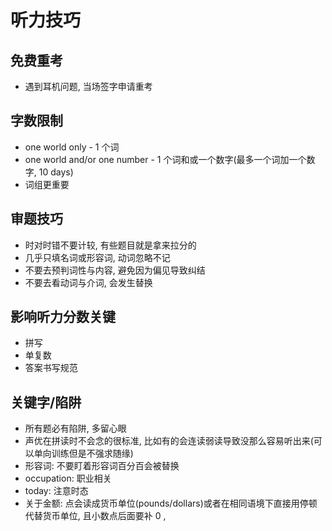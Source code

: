 # 听力技巧

## 免费重考

- 遇到耳机问题, 当场签字申请重考

## 字数限制

- one world only - 1 个词
- one world and/or one number - 1 个词和或一个数字(最多一个词加一个数字, 10 days)
- 词组更重要

## 审题技巧

- 时对时错不要计较, 有些题目就是拿来拉分的
- 几乎只填名词或形容词, 动词忽略不记
- 不要去预判词性与内容, 避免因为偏见导致纠结
- 不要去看动词与介词, 会发生替换

## 影响听力分数关键

- 拼写
- 单复数
- 答案书写规范

## 关键字/陷阱

- 所有题必有陷阱, 多留心眼
- 声优在拼读时不会念的很标准, 比如有的会连读弱读导致没那么容易听出来(可以单向训练但是不强求随缘)
- 形容词: 不要盯着形容词百分百会被替换
- occupation: 职业相关
- today: 注意时态
- 关于金额: 点会读成货币单位(pounds/dollars)或者在相同语境下直接用停顿代替货币单位, 且小数点后面要补 0 ,
